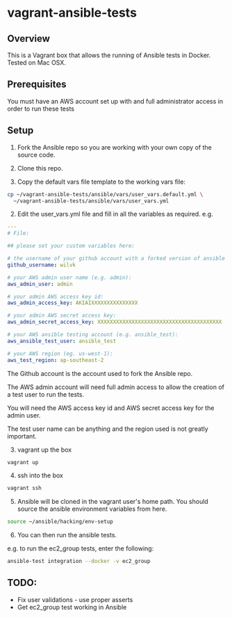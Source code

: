 # vagrant-ansible-tests

## Overview

This is a Vagrant box that allows the running of Ansible tests in Docker.
Tested on Mac OSX.

## Prerequisites

You must have an AWS account set up with and full administrator access in order to run these tests

## Setup


1. Fork the Ansible repo so you are working with your own copy of the source code.

2. Clone this repo.

3. Copy the default vars file template to the working vars file:

```bash
cp ~/vagrant-ansible-tests/ansible/vars/user_vars.default.yml \
  ~/vagrant-ansible-tests/ansible/vars/user_vars.yml
```

2. Edit the user_vars.yml file and fill in all the variables as required. e.g.

```yaml
---
# File:

## please set your custom variables here:

# the username of your github account with a forked version of ansible e.g. wilvk):
github_username: wilvk

# your AWS admin user name (e.g. admin):
aws_admin_user: admin

# your admin AWS access key id:
aws_admin_access_key: AKIAIXXXXXXXXXXXXXXX

# your admin AWS secret access key:
aws_admin_secret_access_key: XXXXXXXXXXXXXXXXXXXXXXXXXXXXXXXXXXXXXXXX

# your AWS ansible testing account (e.g. ansible_test):
aws_ansible_test_user: ansible_test

# your AWS region (eg. us-west-1):
aws_test_region: ap-southeast-2
```


The Github account is the account used to fork the Ansible repo.

The AWS admin account will need full admin access to allow the creation of a test user to run the tests.

You will need the AWS access key id and AWS secret access key for the admin user.

The test user name can be anything and the region used is not greatly important.

3. vagrant up the box

```bash
vagrant up
```

4. ssh into the box

```bash
vagrant ssh
```

5. Ansible will be cloned in the vagrant user's home path. You should source the ansible environment variables from here.

```bash
source ~/ansible/hacking/env-setup
```

6. You can then run the ansible tests. 

e.g. to run the ec2_group tests, enter the following:

```bash
ansible-test integration --docker -v ec2_group
```

## TODO:

- Fix user validations - use proper asserts
- Get ec2_group test working in Ansible
